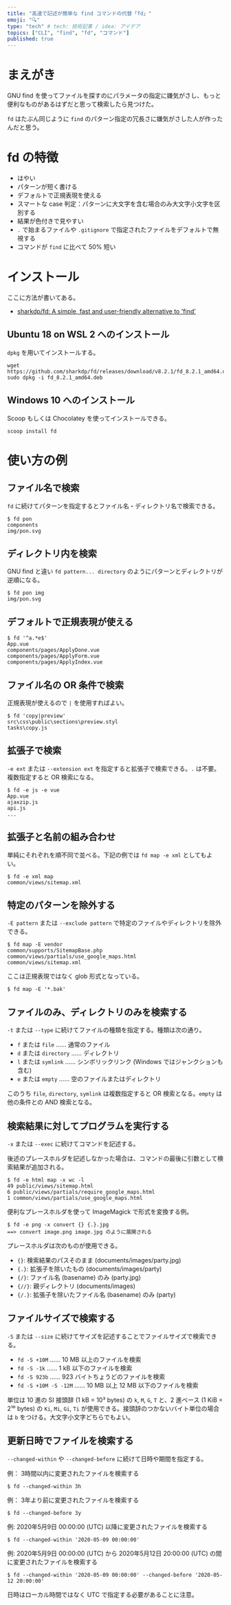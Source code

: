 ```yaml
---
title: "高速で記述が簡単な find コマンドの代替「fd」"
emoji: "🔍"
type: "tech" # tech: 技術記事 / idea: アイデア
topics: ["CLI", "find", "fd", "コマンド"]
published: true
---
```


# まえがき

GNU find を使ってファイルを探すのにパラメータの指定に嫌気がさし、もっと便利なものがあるはずだと思って検索したら見つけた。

`fd` はたぶん同じように `find` のパターン指定の冗長さに嫌気がさした人が作ったんだと思う。

# fd の特徴

- はやい
- パターンが短く書ける
- デフォルトで正規表現を使える
- スマートな case 判定：パターンに大文字を含む場合のみ大文字小文字を区別する
- 結果が色付きで見やすい
- `.` で始まるファイルや `.gitignore` で指定されたファイルをデフォルトで無視する
- コマンドが `find` に比べて 50% 短い

# インストール

ここに方法が書いてある。

- [sharkdp/fd: A simple, fast and user-friendly alternative to 'find'](https://github.com/sharkdp/fd)

## Ubuntu 18 on WSL 2 へのインストール

`dpkg` を用いてインストールする。

```shell-session
wget https://github.com/sharkdp/fd/releases/download/v8.2.1/fd_8.2.1_amd64.deb
sudo dpkg -i fd_8.2.1_amd64.deb
```

## Windows 10 へのインストール

Scoop もしくは Chocolatey を使ってインストールできる。

```shell-session
scoop install fd
```

# 使い方の例

## ファイル名で検索

`fd` に続けてパターンを指定するとファイル名・ディレクトリ名で検索できる。

```shell-session
$ fd pon
components
img/pon.svg
```

## ディレクトリ内を検索

GNU find と違い `fd pattern... directory` のようにパターンとディレクトリが逆順になる。

```shell-session
$ fd pon img
img/pon.svg
```

## デフォルトで正規表現が使える

```shell-session
$ fd '^a.*e$'
App.vue
components/pages/ApplyDone.vue
components/pages/ApplyForm.vue
components/pages/ApplyIndex.vue
```

## ファイル名の OR 条件で検索

正規表現が使えるので `|` を使用すればよい。

```shell-session
$ fd 'copy|preview'
src\css\public\sections\preview.styl
tasks\copy.js
```

## 拡張子で検索

`-e ext` または `--extension ext` を指定すると拡張子で検索できる。`.` は不要。複数指定すると OR 検索になる。

```shell-session
$ fd -e js -e vue
App.vue
ajaxzip.js
api.js
...
```

## 拡張子と名前の組み合わせ

単純にそれぞれを順不同で並べる。下記の例では `fd map -e xml` としてもよい。

```shell-session
$ fd -e xml map
common/views/sitemap.xml
```

## 特定のパターンを除外する

`-E pattern` または `--exclude pattern` で特定のファイルやディレクトリを除外できる。

```shell-session
$ fd map -E vendor
common/supports/SitemapBase.php
common/views/partials/use_google_maps.html
common/views/sitemap.xml
```

ここは正規表現ではなく glob 形式となっている。

```shell-session
$ fd map -E '*.bak'
```

## ファイルのみ、ディレクトリのみを検索する

`-t` または `--type` に続けてファイルの種類を指定する。種類は次の通り。

- `f` または `file` …… 通常のファイル
- `d` または `directory` …… ディレクトリ
- `l` または `symlink` …… シンボリックリンク (Windows ではジャンクションも含む)
- `e` または `empty` …… 空のファイルまたはディレクトリ

このうち `file`, `directory`, `symlink` は複数指定すると OR 検索となる。`empty` は他の条件との AND 検索となる。

## 検索結果に対してプログラムを実行する

`-x` または `--exec` に続けてコマンドを記述する。

後述のプレースホルダを記述しなかった場合は、コマンドの最後に引数として検索結果が追加される。

```shell-session
$ fd -e html map -x wc -l
49 public/views/sitemap.html
6 public/views/partials/require_google_maps.html
1 common/views/partials/use_google_maps.html
```

便利なプレースホルダを使って ImageMagick で形式を変換する例。

```shell-session
$ fd -e png -x convert {} {.}.jpg
==> convert image.png image.jpg のように展開される
```

プレースホルダは次のものが使用できる。

- `{}`: 検索結果のパスそのまま (documents/images/party.jpg)
- `{.}`: 拡張子を除いたもの (documents/images/party)
- `{/}`: ファイル名 (basename) のみ (party.jpg)
- `{//}`: 親ディレクトリ (documents/images)
- `{/.}`: 拡張子を除いたファイル名 (basename) のみ (party)

## ファイルサイズで検索する

`-S` または `--size` に続けてサイズを記述することでファイルサイズで検索できる。

- `fd -S +10M` …… 10 MB 以上のファイルを検索
- `fd -S -1k` …… 1 kB 以下のファイルを検索
- `fd -S 923b` …… 923 バイトちょうどのファイルを検索
- `fd -S +10M -S -12M` …… 10 MB 以上 12 MB 以下のファイルを検索

単位は 10 進の SI 接頭辞 (1 kB = 10³ bytes) の `k`, `M`, `G`, `T` と、2 進ベース (1 KiB = 2¹⁰ bytes) の `Ki`, `Mi`, `Gi`, `Ti` が使用できる。接頭辞のつかないバイト単位の場合は `b` をつける。大文字小文字どちらでもよい。

## 更新日時でファイルを検索する

`--changed-within` や `--changed-before` に続けて日時や期間を指定する。

例： 3時間以内に変更されたファイルを検索する

```shell-session
$ fd --changed-within 3h
```

例： 3年より前に変更されたファイルを検索する

```shell-session
$ fd --changed-before 3y
```

例: 2020年5月9日 00:00:00 (UTC) 以降に変更されたファイルを検索する

```shell-session
$ fd --changed-within '2020-05-09 00:00:00'
```

例: 2020年5月9日 00:00:00 (UTC) から 2020年5月12日 20:00:00 (UTC) の間に変更されたファイルを検索する

```shell-session
$ fd --changed-within '2020-05-09 00:00:00' --changed-before '2020-05-12 20:00:00'
```

日時はローカル時間ではなく UTC で指定する必要があることに注意。
